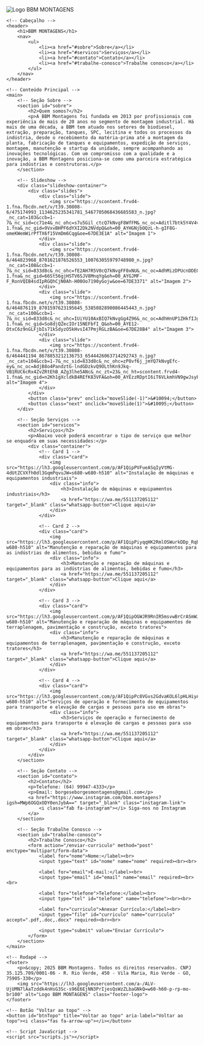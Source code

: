 <!DOCTYPE html>
<html lang="pt-BR">
<head>
    <meta charset="UTF-8">
    <meta name="viewport" content="width=device-width, initial-scale=1.0">
    <title>BBM MONTAGENS</title>
    <meta name="description" content="Esta é uma página de exemplo criada em HTML5.">
    <link rel="stylesheet" href="https://cdnjs.cloudflare.com/ajax/libs/font-awesome/6.0.0-beta3/css/all.min.css">
    <link rel="stylesheet" href="estilos.css">
</head>
<body> 
    <!-- Logo -->
    <img src="https://lh3.googleusercontent.com/a-/ALV-UjUMN7lAaTzddk4nHsG3Sc-s96E6EjNN3PrIjesQsWzZLbaGNkQ=w60-h60-p-rp-mo-br100" alt="Logo BBM MONTAGENS" class="logo">

    <!-- Cabeçalho -->
    <header>
        <h1>BBM MONTAGENS</h1>
        <nav>
            <ul>
                <li><a href="#sobre">Sobre</a></li>
                <li><a href="#servicos">Serviços</a></li>
                <li><a href="#contato">Contato</a></li>
                <li><a href="#trabalhe-conosco">Trabalhe conosco</a></li>
            </ul>
        </nav>
    </header>

    <!-- Conteúdo Principal -->
    <main>
        <!-- Seção Sobre -->
        <section id="sobre">
            <h2>Quem somos?</h2>
            <p>A BBM Montagens foi fundada em 2013 por profissionais com experiência de mais de 20 anos no segmento de montagem industrial. Há mais de uma década, a BBM tem atuado nos setores de biodiesel, extração, preparação, tanques, SPC, lecitina e todos os processos da indústria, desde o recebimento da matéria-prima até a montagem da planta, fabricação de tanques e equipamentos, expedição de serviços, montagem, manutenção e startup da unidade, sempre acompanhando as inovações tecnológicas. Com um compromisso com a qualidade e a inovação, a BBM Montagens posiciona-se como uma parceira estratégica para indústrias e construtoras.</p>
        </section>

        <!-- Slideshow -->
        <div class="slideshow-container">
            <div class="slides">
                <div class="slide">
                    <img src="https://scontent.frvd4-1.fna.fbcdn.net/v/t39.30808-6/475174993_1134625235341781_5467705068436685583_n.jpg?_nc_cat=103&ccb=1-7&_nc_sid=cc71e4&_nc_ohc=s7u5Gil_ctcQ7kNvgF8WfFM&_nc_oc=Aditl7btk5Y4V4vfJy8x4QPu_jrgMdy2bWp3LmKRmT9RaNaxMZTVG84XUJ7QLZ5SRdg&_nc_zt=23&_nc_ht=scontent.frvd4-1.fna&_nc_gid=9VxvBHPF6dYXI2Dk2NVdpQ&oh=00_AYHGNjbOQzL-h-gIF8G-omeKWemWirPfTX6f15VmDm6Cqg&oe=67DE3E1A" alt="Imagem 1">
                </div>
                <div class="slide">
                    <img src="https://scontent.frvd4-1.fna.fbcdn.net/v/t39.30808-6/464823968_8701621876526553_100763055979748980_n.jpg?_nc_cat=108&ccb=1-7&_nc_sid=833d8c&_nc_ohc=fE2AH7R5V0cQ7kNvgFF0xNU&_nc_oc=AdhMizDPUcnDDEGFkjXfpTBiZt5xc0ZrQb0GKBr7e1UTuUhZW2itgaqzPZ__G__ZKa0&_nc_zt=23&_nc_ht=scontent.frvd4-1.fna&_nc_gid=66St56gjHSTV6SJV8MnqYg&oh=00_AYGJMF-F_RonVQIB4sdIpRGQhCjN0Ah-H00Oo7190yGojw&oe=67DE3371" alt="Imagem 2">
                </div>
                <div class="slide">
                    <img src="https://scontent.frvd4-1.fna.fbcdn.net/v/t39.30808-6/464876119_8701597623195645_5385082890086445443_n.jpg?_nc_cat=100&ccb=1-7&_nc_sid=833d8c&_nc_ohc=IUiYU10AxBIQ7kNvgGg4Z96&_nc_oc=AdhHnUP1ZHkfIJgLm8YGHgDvxna1h8DjTODZfhEvZono8OUZiGcY1DFyoLopLN2KkmE&_nc_zt=23&_nc_ht=scontent.frvd4-1.fna&_nc_gid=So8djQZecIOr15NEFbfI_Q&oh=00_AYE12-OtxC6z9nGLFjbIs71kSdyzO5kHvsI47PmjRGLzBA&oe=67DE28B4" alt="Imagem 3">
                </div>
                <div class="slide">
                    <img src="https://scontent.frvd4-1.fna.fbcdn.net/v/t39.30808-6/464441194_8678853212136753_6544426063714292743_n.jpg?_nc_cat=104&ccb=1-7&_nc_sid=833d8c&_nc_ohc=zP8vf6j_jmYQ7kNvgEfc-ey&_nc_oc=AdjB8o4PandztG-lndGDzkvQ9OLthKn9Jkq-VB1RUC6cRx4ZvZRtEhB_AZg3lhe5ANc&_nc_zt=23&_nc_ht=scontent.frvd4-1.fna&_nc_gid=n2Kh1gXcldkB4REfK83VFA&oh=00_AYEzzRDptI6iT6VLkmhVN9gwJsyFMh76uhhhTJJfyXi6Dw&oe=67DE3A2B" alt="Imagem 4">
                </div>
            </div>
            <button class="prev" onclick="moveSlide(-1)">&#10094;</button>
            <button class="next" onclick="moveSlide(1)">&#10095;</button>
        </div>

        <!-- Seção Serviços -->
        <section id="servicos">
            <h2>Serviços</h2>
            <p>Abaixo você poderá encontrar o tipo de serviço que melhor se enquadra em suas necessidades:</p>
            <div class="container">
                <!-- Card 1 -->
                <div class="card">
                    <img src="https://lh3.googleusercontent.com/p/AF1QipPVFueASqIyVtMG-4dUtZCVXfh0dl3GqmPqvuJW=s680-w680-h510" alt="Instalação de máquinas e equipamentos industriais">
                    <div class="info">
                        <h3>Instalação de máquinas e equipamentos industriais</h3>
                        <a href="https://wa.me/551137205112" target="_blank" class="whatsapp-button">Clique aqui</a>
                    </div>
                </div>

                <!-- Card 2 -->
                <div class="card">
                    <img src="https://lh3.googleusercontent.com/p/AF1QipPiyqqHK2RmlOSWurkDDp_Rqb4JRKQqeUO3vHfe=s680-w680-h510" alt="Manutenção e reparação de máquinas e equipamentos para as indústrias de alimentos, bebidas e fumo">
                    <div class="info">
                        <h3>Manutenção e reparação de máquinas e equipamentos para as indústrias de alimentos, bebidas e fumo</h3>
                        <a href="https://wa.me/551137205112" target="_blank" class="whatsapp-button">Clique aqui</a>
                    </div>
                </div>

                <!-- Card 3 -->
                <div class="card">
                    <img src="https://lh3.googleusercontent.com/p/AF1QipOGWJR9RnIR5msvwBrCrASmWJbVYKmgObLaiveJ=s680-w680-h510" alt="Manutenção e reparação de máquinas e equipamentos de terraplenagem, pavimentação e construção, exceto tratores">
                    <div class="info">
                        <h3>Manutenção e reparação de máquinas e equipamentos de terraplenagem, pavimentação e construção, exceto tratores</h3>
                        <a href="https://wa.me/551137205112" target="_blank" class="whatsapp-button">Clique aqui</a>
                    </div>
                </div>

                <!-- Card 4 -->
                <div class="card">
                    <img src="https://lh3.googleusercontent.com/p/AF1QipPc8VGvs2GdvaKOL6lpHLHiyASlzFEnNRq93aPz=s680-w680-h510" alt="Serviços de operação e fornecimento de equipamentos para transporte e elevação de cargas e pessoas para uso em obras">
                    <div class="info">
                        <h3>Serviços de operação e fornecimento de equipamentos para transporte e elevação de cargas e pessoas para uso em obras</h3>
                        <a href="https://wa.me/551137205112" target="_blank" class="whatsapp-button">Clique aqui</a>
                    </div>
                </div>
            </div>
        </section>

        <!-- Seção Contato -->
        <section id="contato">
            <h2>Contato</h2>
            <p>Telefone: (64) 99947-4333</p>
            <p>Email: borgeseborgesmontagens@gmail.com</p>
            <a href="https://www.instagram.com/bbm.montagens?igsh=MWp6OGQxODY0enJybA==" target="_blank" class="instagram-link">
                <i class="fab fa-instagram"></i> Siga-nos no Instagram
            </a>
        </section>

        <!-- Seção Trabalhe Conosco -->
        <section id="trabalhe-conosco">
            <h2>Trabalhe Conosco</h2>
            <form action="/enviar-curriculo" method="post" enctype="multipart/form-data">
                <label for="nome">Nome:</label><br>
                <input type="text" id="nome" name="nome" required><br><br>

                <label for="email">E-mail:</label><br>
                <input type="email" id="email" name="email" required><br><br>

                <label for="telefone">Telefone:</label><br>
                <input type="tel" id="telefone" name="telefone"><br><br>

                <label for="curriculo">Anexar Currículo:</label><br>
                <input type="file" id="curriculo" name="curriculo" accept=".pdf,.doc,.docx" required><br><br>

                <input type="submit" value="Enviar Currículo">
            </form>
        </section>
    </main>

    <!-- Rodapé -->
    <footer>
        <p>&copy; 2025 BBM Montagens. Todos os direitos reservados. CNPJ 35.125.709/0001-06 - R. Rio Verde, 450 - Vila Maria, Rio Verde - GO, 75905-330</p>
        <img src="https://lh3.googleusercontent.com/a-/ALV-UjUMN7lAaTzddk4nHsG3Sc-s96E6EjNN3PrIjesQsWzZLbaGNkQ=w60-h60-p-rp-mo-br100" alt="Logo BBM MONTAGENS" class="footer-logo">  
    </footer>

    <!-- Botão "Voltar ao topo" -->
    <button id="btnTopo" title="Voltar ao topo" aria-label="Voltar ao topo"><i class="fas fa-arrow-up"></i></button>

    <!-- Script JavaScript -->
    <script src="scripts.js"></script>
</body>
</html>
